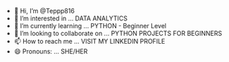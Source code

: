 - 👋 Hi, I’m @Teppp816
- 👀 I’m interested in ... DATA ANALYTICS
- 🌱 I’m currently learning ... PYTHON - Beginner Level
- 💞️ I’m looking to collaborate on ... PYTHON PROJECTS FOR BEGINNERS
- 📫 How to reach me ... VISIT MY LINKEDIN PROFILE
- 😄 Pronouns: ... SHE/HER

<!---
Teppp816/Teppp816 is a ✨ special ✨ repository because its `README.md` (this file) appears on your GitHub profile.
You can click the Preview link to take a look at your changes.
--->
